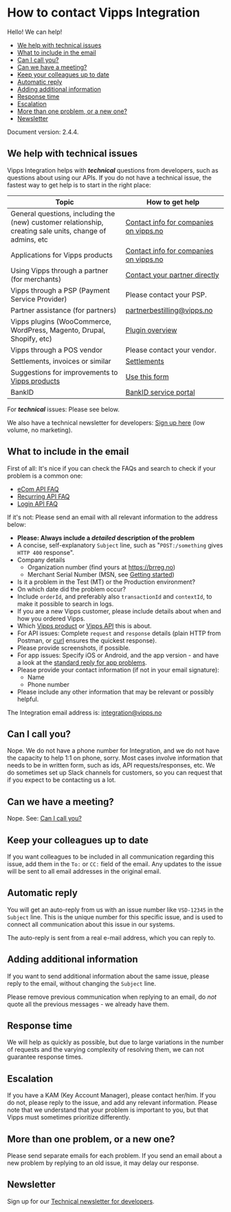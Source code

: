 # How to contact Vipps Integration

Hello! We can help!

- [We help with technical issues](#we-help-with-technical-issues)
- [What to include in the email](#what-to-include-in-the-email)
- [Can I call you?](#can-i-call-you)
- [Can we have a meeting?](#can-we-have-a-meeting)
- [Keep your colleagues up to date](#keep-your-colleagues-up-to-date)
- [Automatic reply](#automatic-reply)
- [Adding additional information](#adding-additional-information)
- [Response time](#response-time)
- [Escalation](#escalation)
- [More than one problem, or a new one?](#more-than-one-problem-or-a-new-one)
- [Newsletter](#newsletter)

Document version: 2.4.4.

## We help with technical issues

Vipps Integration helps with _**technical**_ questions from developers, such as questions about using our APIs.
If you do not have a technical issue, the fastest way to get help is to start in the right place:

| Topic               | How to get help |
| ------------------- | --------------- |
| General questions, including the (new) customer relationship, creating sale units, change of admins, etc   | [Contact info for companies on vipps.no](https://www.vipps.no/kontakt-oss/bedrift/) |
| Applications for Vipps products | [Contact info for companies on vipps.no](https://www.vipps.no/kontakt-oss/bedrift/) |
| Using Vipps through a partner (for merchants) | [Contact your partner directly](https://www.vipps.no/produkter-og-tjenester/bedrift/ta-betalt-paa-nett/ta-betalt-paa-nett/#kom-i-gang-med-vipps-pa-nett-category-3) |
| Vipps through a PSP (Payment Service Provider) | Please contact your PSP. |
| Partner assistance (for partners) | partnerbestilling@vipps.no  |
| Vipps plugins (WooCommerce, WordPress, Magento, Drupal, Shopify, etc)| [Plugin overview](https://github.com/vippsas/vipps-plugins) |
| Vipps through a POS vendor | Please contact your vendor. |
| Settlements, invoices or similar | [Settlements](https://github.com/vippsas/vipps-developers/tree/master/settlements) |
| Suggestions for improvements to [Vipps products](https://www.vipps.no/produkter-og-tjenester/bedrift/) | [Use this form](https://www.vipps.no/kontakt-oss/bedrift/) |
| BankID | [BankID service portal](https://servicedesk.bankidnorge.no/jira/servicedesk/customer/user/login?destination=portals) |

For _**technical**_ issues: Please see below.

We also have a technical newsletter for developers:
[Sign up here](https://github.com/vippsas/vipps-developers/tree/master/newsletters) (low volume, no marketing).

## What to include in the email

First of all: It's nice if you can check the FAQs and search to check if your problem is a common one:
* [eCom API FAQ](https://github.com/vippsas/vipps-ecom-api/blob/master/vipps-ecom-api-faq.md)
* [Recurring API FAQ](https://github.com/vippsas/vipps-recurring-api/blob/master/vipps-recurring-api-faq.md)
* [Login API FAQ](https://github.com/vippsas/vipps-login-api/blob/master/vipps-login-api-faq.md)

If it's not: Please send an email with all relevant information to the address below:

* **Please: Always include a _detailed_ description of the problem**
* A concise, self-explanatory `Subject` line, such as "`POST:/something` gives `HTTP 400` response".
* Company details
  - Organization number (find yours at https://brreg.no)
  - Merchant Serial Number (MSN, see [Getting started](vipps-developer-portal-getting-started.md))
* Is it a problem in the Test (MT) or the Production environment?
* On which date did the problem occur?
* Include `orderId`, and preferably also `transactionId` and `contextId`, to make it possible to search in logs.
* If you are a new Vipps customer, please include details about when and how you ordered Vipps.
* Which [Vipps product](https://www.vipps.no/produkter-og-tjenester/bedrift/) or [Vipps API](https://github.com/vippsas) this is about.
* For API issues: Complete `request` and `response` details (plain HTTP from Postman, or [curl](https://curl.haxx.se) ensures the quickest response).
* Please provide screenshots, if possible.
* For app issues: Specify iOS or Android, and the app version - and have a look at the
  [standard reply for app problems](https://github.com/vippsas/vipps-developers/blob/master/housekeeping/response-app-error-en.txt).
* Please provide your contact information (if not in your email signature):
  - Name
  - Phone number
* Please include any other information that may be relevant or possibly helpful.

The Integration email address is: integration@vipps.no

## Can I call you?

Nope. We do not have a phone number for Integration, and we do not have the capacity to
help 1:1 on phone, sorry. Most cases involve information that needs to be in written form,
such as ids, API requests/responses, etc. We do sometimes set up Slack channels for
customers, so you can request that if you expect to be contacting us a lot.

## Can we have a meeting?

Nope. See: [Can I call you?](#can-i-call-you)

## Keep your colleagues up to date

If you want colleagues to be included in all communication regarding this issue,
add them in the `To:` or `CC:` field of the email. Any updates to the issue will be
sent to all email addresses in the original email.

## Automatic reply

You will get an auto-reply from us with an issue number like `VSD-12345` in the `Subject` line.
This is the unique number for this specific issue, and is used to connect all communication
about this issue in our systems.

The auto-reply is sent from a real e-mail address, which you can reply to.

## Adding additional information

If you want to send additional information about the same issue,
please reply to the email, without changing the `Subject` line.

Please remove previous communication when replying to an email, do _not_ quote
all the previous messages - we already have them.

## Response time

We will help as quickly as possible, but due to large variations in the number
of requests and the varying complexity of resolving them, we can not guarantee response times.

## Escalation

If you have a KAM (Key Account Manager), please contact her/him.
If you do not, please reply to the issue, and add any relevant information.
Please note that we understand that your problem is important to you, but that Vipps must sometimes prioritize differently.

## More than one problem, or a new one?

Please send separate emails for each problem. If you send an email about a
new problem by replying to an old issue, it may delay our response.

## Newsletter

Sign up for our [Technical newsletter for developers](https://github.com/vippsas/vipps-developers/tree/master/newsletters).
